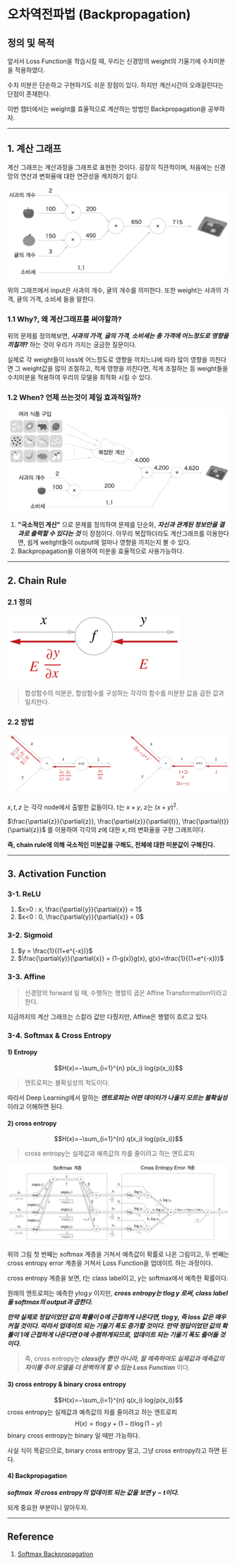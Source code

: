 # 오차역전파법 (Backpropagation)

## 정의 및 목적

앞서서 Loss Function을 학습시킬 때, 우리는 신경망의 weight의 기울기에 수치미분을 적용하였다.

수치 미분은 단순하고 구현하기도 쉬운 장점이 있다.
하지만 계산시간이 오래걸린다는 단점이 존재한다.

이번 챕터에서는 weight를 효율적으로 계산하는 방법인 Backpropagation을 공부하자.

-------------

## 1. 계산 그래프

계산 그래프는 계산과정을 그래프로 표현한 것이다. 굉장히 직관적이며, 처음에는 신경망의 연산과 변화율에 대한 연관성을 캐치하기 쉽다.

<img src="../image/computational_graph.png">

위의 그래프에서 input은 사과의 개수, 귤의 개수를 의미한다. 또한 weight는 사과의 가격, 귤의 가격, 소비세 들을 말한다.

### 1.1 Why?, 왜 계산그래프를 써야할까?

위의 문제를 정의해보면, _**사과의 가격, 귤의 가격, 소비세는 총 가격에 어느정도로 영향을 끼칠까?**_ 하는 것이 우리가 가지는 궁금한 질문이다.

실제로 각 weight들이 loss에 어느정도로 영향을 끼치느냐에 따라 많이 영향을 끼친다면 그 weight값을 많이 조절하고, 적게 영향을 끼친다면, 적게 조절하는 등 weight들을 수치미분을 적용하여 우리의 모델을 최적화 시킬 수 있다.

### 1.2 When? 언제 쓰는것이 제일 효과적일까?

<img src="../image/computational_graph2.png">

1. **"국소적인 계산"** 으로 문제를 정의하여 문제를 단순화, _**자신과 관계된 정보만을 결과로 출력할 수 있다는 것**_ 이 장점이다. 아무리 복잡하더라도 계산그래프를 이용한다면, 쉽게 weitght들이 output에 얼마나 영향을 끼치는지 볼 수 있다.
2. Backpropagation을 이용하여 미분을 효율적으로 사용가능하다.

-------------

## 2. Chain Rule

### 2.1 정의

<img src="../image/backpropagation.png">

> 합성함수의 미분은, 합성함수를 구성하는 각각의 함수를 미분한 값을 곱한 값과 일치한다.

### 2.2 방법

<img src="../image/backpropagation_procedure.png">

$x, t, z$ 는 각각 node에서 출발한 값들이다. t는 $x+y$, z는 $(x+y)^2$.

$\frac{\partial{z}}{\partial{z}}, \frac{\partial{z}}{\partial{t}}, \frac{\partial{t}}{\partial{z}}$ 를 이용하여 각각의 $z$에 대한 $x, t$의 변화율을 구한 그래프이다.

**즉, chain rule에 의해 국소적인 미분값을 구해도, 전체에 대한 미분값이 구해진다.**

-------------

## 3. Activation Function

### 3-1. ReLU

1. $x>0 : x, \frac{\partial{y}}{\partial{x}} = 1$
2. $x<0 : 0, \frac{\partial{y}}{\partial{x}} = 0$

### 3-2. Sigmoid

1. $y = \frac{1}{(1+e^{-x})}$
2. $\frac{\partial{y}}{\partial{x}} = (1-g(x))g(x), g(x)=\frac{1}{(1+e^{-x})}$

### 3-3. Affine

> 신경망의 forward 일 때, 수행하는 행렬의 곱은 Affine Transformation이라고 한다.

지금까지의 계산 그래프는 스칼라 값만 다뤘지만, Affine은 행렬이 흐르고 있다.

### 3-4. Softmax & Cross Entropy

#### 1) Entropy

$$H(x)=−\sum_{i=1}^{n}  p(x_i) log{p(x_i)}$$

> 엔트로피는 불확실성의 척도이다.

따라서 Deep Learning에서 말하는 _**엔트로피는 어떤 데이터가 나올지 모르는 불확실성**_ 이라고 이해하면 된다.

#### 2) cross entropy

$$H(x)=−\sum_{i=1}^{n}  q(x_i) log{p(x_i)}$$

> cross entropy는 실제값과 예측값의 차를 줄이려고 하는 엔트로피

<img src="../image/softmax_cross_entropy.png">

위의 그림 첫 번째는 softmax 계층을 거쳐서 예측값이 확률로 나온 그림이고,
두 번째는 cross entropy error 계층을 거쳐서 Loss Function을 업데이트 하는 과정이다.

cross entropy 계층을 보면, $t$는 class label이고, $y$는 softmax에서 예측한 확률이다. 

원래의 엔트로피는 예측한 $y\log{y}$ 이지만, _**cross entropy는 $t\log{y}$ 로써, class label을 softmax의 output과 곱한다.**_

_**만약 실제로 정답이었던 값의 확률이 0에 근접하게 나온다면, $t\log{y}$, 즉 loss 값은 매우 커질 것이다. 따라서 업데이트 되는 기울기 폭도 증가할 것이다. 만약 정답이었던 값의 확률이 1에 근접하게 나온다면 0에 수렴하게되므로, 업데이트 되는 기울기 폭도 줄어들 것이다.**_

> 즉, cross entropy는 _**classify 뿐만 아니라, 잘 예측하여도 실제값과 예측값의 차이를 주어 모델을 더 완벽하게 할 수 있는 Loss Function**_ 이다.

#### 3) cross entropy & binary cross entropy

$$H(x)=−\sum_{i=1}^{n}  q(x_i) log{p(x_i)}$$
cross entropy는 실제값과 예측값의 차를 줄이려고 하는 엔트로피
$$H(x)=t\log{y} + (1-t)\log{(1-y)}$$
binary cross entropy는 binary 일 때만 가능하다.

사실 식이 똑같으므로, binary cross entropy 말고, 그냥 cross entropy라고 하면 된다.

#### 4) Backpropagation

_**softmax 와 cross entropy의 업데이트 되는 값을 보면 $y-t$이다.**_

되게 중요한 부분이니 알아두자.

------------

## Reference 

1. [Softmax Backpropagation](https://ratsgo.github.io/deep%20learning/2017/10/02/softmax/)